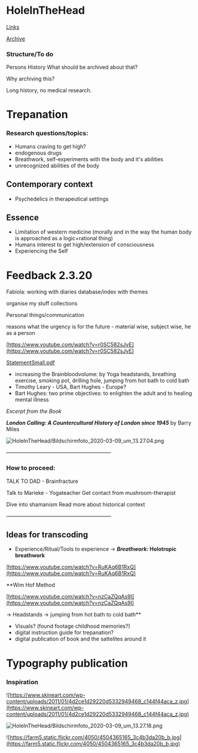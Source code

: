 # HoleInTheHead

[Links](https://www.notion.so/a25048f0ba8d4e6b80ddeeed7f204a4d)

[Archive](https://www.notion.so/8b49d25224c24a42ae5a15adf84da1cf)

### Structure/To do

Persons
History
What should be archived about that?

Why archiving this?

Long history, no medical research.

# Trepanation

### Research questions/topics:

- Humans craving to get high?
- endogenous drugs
- Breathwork, self-experiments with the body and it's abilities
- unrecognized abilities of the body

## Contemporary context

- Psychedelics in therapeutical settings

## Essence

- Limitation of western medicine (morally and in the way the human body is approached as a logic+rational thing)
- Humans interest to get high/extension of consciousness
- Experiencing the Self

# Feedback 2.3.20

Fabiola: working with diaries
database/index with themes

organise my stuff
collections

Personal things/communication

reasons what the urgency is for the future - material wise, subject wise, he as a person

[https://www.youtube.com/watch?v=r0SC582sJvE](https://www.youtube.com/watch?v=r0SC582sJvE)

[StatementSmall.pdf](HoleInTheHead/StatementSmall.pdf)

- increasing the Brainbloodvolume: by Yoga headstands, breathing exercise, smoking pot, drilling hole, jumping from hot bath to cold bath
- Timothy Leary - USA, Bart Hughes - Europe?
- Bart Hughes: two prime objectives: to enlighten the adult and to healing mental illness

*Excerpt from the Book* 

***London Calling: A Countercultural History of London since 1945*** by Barry Miles

![HoleInTheHead/Bildschirmfoto_2020-03-09_um_13.27.04.png](HoleInTheHead/Bildschirmfoto_2020-03-09_um_13.27.04.png)

————————————————————

### How to proceed:

TALK TO DAD - Brainfracture

Talk to Marieke - Yogateacher
Get contact from mushroom-therapist

Dive into shamanism
Read more about historical context


————————————————————

## Ideas for transcoding

- Experience/Ritual/Tools to experience
→ ***Breathwork:*
Holotropic breathwork**

[https://www.youtube.com/watch?v=RuKAq6B1RxQ](https://www.youtube.com/watch?v=RuKAq6B1RxQ)


**Wim Hof Method

[https://www.youtube.com/watch?v=nzCaZQqAs9I](https://www.youtube.com/watch?v=nzCaZQqAs9I)

→ Headstands
→ jumping from hot bath to cold bath**

- Visuals? (found footage childhood memories?)
- digital instruction guide for trepanation?
- digital publication of book and the sattelites around it

# Typography publication

### Inspiration

![https://www.skineart.com/wp-content/uploads/2011/01/4d2ce1d29220d5332949468_c144f44aca_z.jpg](https://www.skineart.com/wp-content/uploads/2011/01/4d2ce1d29220d5332949468_c144f44aca_z.jpg)

![HoleInTheHead/Bildschirmfoto_2020-03-09_um_13.27.18.png](HoleInTheHead/Bildschirmfoto_2020-03-09_um_13.27.18.png)

![https://farm5.static.flickr.com/4050/4504365165_3c4b3da20b_b.jpg](https://farm5.static.flickr.com/4050/4504365165_3c4b3da20b_b.jpg)
